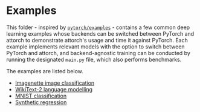 # Examples

This folder - inspired by [```pytorch/examples```](https://github.com/pytorch/examples/) - contains a few common deep learning examples whose backends can be switched between PyTorch and attorch to demonstrate attorch's usage and time it against PyTorch. Each example implements relevant models with the option to switch between PyTorch and attorch, and backend-agnostic training can be conducted by running the designated ```main.py``` file, which also performs benchmarks.

The examples are listed below.

* [Imagenette image classification](https://github.com/bobmcdear/attorch/examples/imagenette)
* [WikiText-2 language modelling](https://github.com/bobmcdear/attorch/examples/wikitext-2)
* [MNIST classification](https://github.com/bobmcdear/attorch/examples/mnist)
* [Synthetic regression](https://github.com/bobmcdear/attorch/examples/regression)
